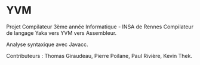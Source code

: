 YVM
===

Projet Compilateur 3ème année Informatique - INSA de Rennes
Compilateur de langage Yaka vers YVM vers Assembleur.


Analyse syntaxique avec Javacc.

Contributeurs : Thomas Giraudeau, Pierre Poilane, Paul Rivière, Kevin Thek.
